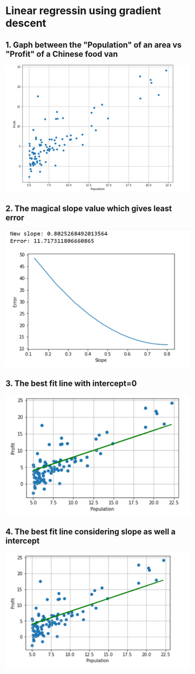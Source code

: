 # Linear regressin using gradient descent

## 1. Gaph between the "Population" of an area vs "Profit" of a Chinese food van
![alt text](https://github.com/joyabhishek/DataScienceProjects/blob/main/Linear_Regression_using_Gradiant_Descent/Images/Graph.PNG " ")

## 2. The magical slope value which gives least error 
![alt text](https://github.com/joyabhishek/DataScienceProjects/blob/main/Linear_Regression_using_Gradiant_Descent/Images/GradiantDescent.PNG " ")

## 3. The best fit line with intercept=0
![alt text](https://github.com/joyabhishek/DataScienceProjects/blob/main/Linear_Regression_using_Gradiant_Descent/Images/BestFitNoIntercept.PNG " ")

## 4. The best fit line considering slope as well a intercept
![alt text](https://github.com/joyabhishek/DataScienceProjects/blob/main/Linear_Regression_using_Gradiant_Descent/Images/BestFitLine.PNG " ")
